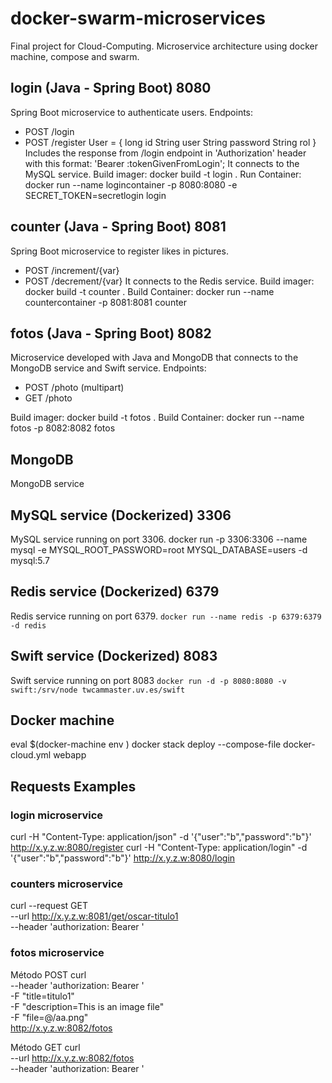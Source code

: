 # docker-swarm-microservices
Final project for Cloud-Computing. Microservice architecture using docker machine, compose and swarm.

## login (Java - Spring Boot) 8080
Spring Boot microservice to authenticate users.
Endpoints: 
- POST /login
- POST /register
User = {
    long id
    String user
    String password
    String rol
}
Includes the response from /login endpoint in 'Authorization' header with this format: 'Bearer :tokenGivenFromLogin';
It connects to the MySQL service.
Build imager:
docker build -t login .
Run Container:
docker run --name logincontainer -p 8080:8080  -e SECRET_TOKEN=secretlogin login

## counter (Java - Spring Boot) 8081
Spring Boot microservice to register likes in pictures.
- POST /increment/{var}
- POST /decrement/{var}
It connects to the Redis service.
Build imager:
docker build -t counter .
Build Container:
docker run --name countercontainer -p 8081:8081  counter

## fotos (Java - Spring Boot) 8082
Microservice developed with Java and MongoDB that connects to the MongoDB service and Swift service.
Endpoints: 
- POST /photo (multipart)
- GET /photo

Build imager:
docker build -t fotos .
Build Container:
docker run --name fotos -p 8082:8082  fotos

## MongoDB
MongoDB service

## MySQL service (Dockerized) 3306
MySQL service running on port 3306.
docker run -p 3306:3306 --name mysql -e MYSQL_ROOT_PASSWORD=root MYSQL_DATABASE=users -d mysql:5.7

## Redis service (Dockerized) 6379
Redis service running on port 6379.
`docker run --name redis -p 6379:6379 -d redis`

## Swift service (Dockerized) 8083
Swift service running on port 8083
`docker run -d -p 8080:8080 -v swift:/srv/node twcammaster.uv.es/swift`

## Docker machine

eval $(docker-machine env <machine with docker-swarm>)
docker stack deploy --compose-file docker-cloud.yml webapp
    
## Requests Examples

### login microservice

curl -H "Content-Type: application/json" -d '{"user":"b","password":"b"}' http://x.y.z.w:8080/register
curl -H "Content-Type: application/login" -d '{"user":"b","password":"b"}' http://x.y.z.w:8080/login

### counters microservice

curl --request GET \
--url http://x.y.z.w:8081/get/oscar-titulo1 \
--header 'authorization: Bearer <JWT>'

### fotos microservice
Método POST
curl \
--header 'authorization: Bearer <JWT>' \
  -F "title=titulo1" \
  -F "description=This is an image file" \
  -F "file=@/aa.png" \
  http://x.y.z.w:8082/fotos

Método GET
curl \
--url http://x.y.z.w:8082/fotos \
--header 'authorization: Bearer <JWT>'


